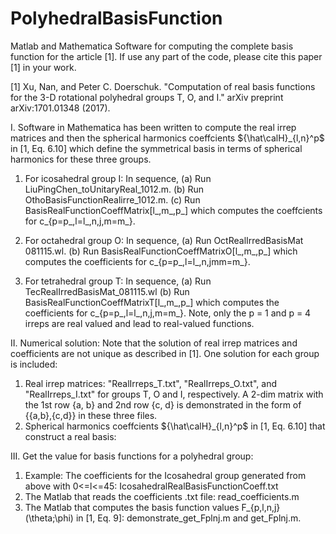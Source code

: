 # PolyhedralBasisFunction
Matlab and Mathematica Software for computing the complete basis function for the article [1]. If use any part of the code, please cite this paper [1] in your work.

[1] Xu, Nan, and Peter C. Doerschuk. "Computation of real basis functions for the 3-D rotational polyhedral groups T, O, and I." arXiv preprint arXiv:1701.01348 (2017).

I. Software in Mathematica has been written to compute the real irrep matrices and then the spherical harmonics coeffcients ${\hat\calH}_{l,n}^p$ in [1, Eq. 6.10] which define the symmetrical basis in terms of spherical harmonics for these three groups.
1. For icosahedral group I: In sequence,
 (a) Run LiuPingChen_toUnitaryReal_1012.m.
 (b) Run OthoBasisFunctionRealirre_1012.m.
 (c) Run BasisRealFunctionCoeffMatrix[l_,m_,p_] which computes the coeffcients for c_{p=p_,l=l_,n,j,m=m_}.

2. For octahedral group O: In sequence,
 (a) Run OctRealIrredBasisMat 081115.wl.
 (b) Run BasisRealFunctionCoeffMatrixO[l_,m_,p_] which computes the coefficients for c_{p=p_,l=l_,n,jmm=m_}.

3. For tetrahedral group T: In sequence,
 (a) Run TecRealIrredBasisMat_081115.wl
 (b) Run BasisRealFunctionCoeffMatrixT[l_,m_,p_] which computes the coefficients for c_{p=p_,l=l_,n,j,m=m_}. 
Note, only the p = 1 and p = 4 irreps are real valued and lead to real-valued functions.

II. Numerical solution:
Note that the solution of real irrep matrices and coefficients are not unique as described in [1]. One solution for each group is included:
1. Real irrep matrices: "RealIrreps_T.txt", "RealIrreps_O.txt", and "RealIrreps_I.txt" for groups T, O and I, respectively. A 2-dim matrix with the 1st row {a, b} and 2nd row {c, d} is demonstrated in the form of {{a,b},{c,d}} in these three files.
2. Spherical harmonics coeffcients ${\hat\calH}_{l,n}^p$ in [1, Eq. 6.10] that construct a real basis:

 
III. Get the value for basis functions for a polyhedral group:
1. Example: The coefficients for the Icosahedral group generated from above with 0<=l<=45: IcosahedralRealBasisFunctionCoeff.txt
2. The Matlab that reads the coefficients .txt file: read_coefficients.m
3. The Matlab that computes the basis function values F_{p,l,n,j}(\theta;\phi) in [1, Eq. 9]: demonstrate_get_Fplnj.m and get_Fplnj.m. 


